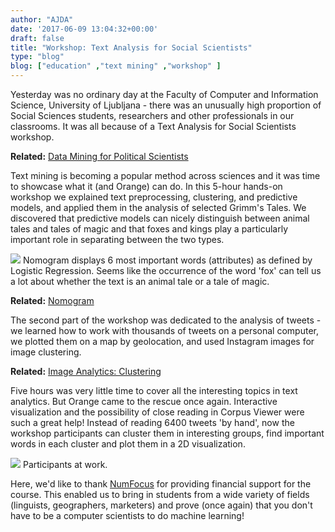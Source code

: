 ```yaml
---
author: "AJDA"
date: '2017-06-09 13:04:32+00:00'
draft: false
title: "Workshop: Text Analysis for Social Scientists"
type: "blog"
blog: ["education" ,"text mining" ,"workshop" ]
---
```


Yesterday was no ordinary day at the Faculty of Computer and Information Science, University of Ljubljana - there was an unusually high proportion of Social Sciences students, researchers and other professionals in our classrooms. It was all because of a Text Analysis for Social Scientists workshop.


**Related:** [Data Mining for Political Scientists](/blog/2016/11/30/data-mining-for-political-scientists/)


Text mining is becoming a popular method across sciences and it was time to showcase what it (and Orange) can do. In this 5-hour hands-on workshop we explained text preprocessing, clustering, and predictive models, and applied them in the analysis of selected Grimm's Tales. We discovered that predictive models can nicely distinguish between animal tales and tales of magic and that foxes and kings play a particularly important role in separating between the two types.

![](/images/2017/06/Screen-Shot-2017-06-09-at-14.11.34.png)
Nomogram displays 6 most important words (attributes) as defined by Logistic Regression. Seems like the occurrence of the word 'fox' can tell us a lot about whether the text is an animal tale or a tale of magic.


**Related:** [Nomogram](/blog/2017/06/05/nomogram/)


The second part of the workshop was dedicated to the analysis of tweets - we learned how to work with thousands of tweets on a personal computer, we plotted them on a map by geolocation, and used Instagram images for image clustering.


**Related:** [Image Analytics: Clustering](/blog/2017/04/03/image-analytics-clustering/)


Five hours was very little time to cover all the interesting topics in text analytics. But Orange came to the rescue once again. Interactive visualization and the possibility of close reading in Corpus Viewer were such a great help! Instead of reading 6400 tweets 'by hand', now the workshop participants can cluster them in interesting groups, find important words in each cluster and plot them in a 2D visualization.

![](/images/2017/06/IMG_0969.jpg)
Participants at work.

Here, we'd like to thank [NumFocus](https://www.numfocus.org/) for providing financial support for the course. This enabled us to bring in students from a wide variety of fields (linguists, geographers, marketers) and prove (once again) that you don't have to be a computer scientists to do machine learning!


